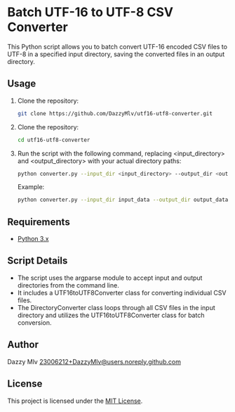 # Batch UTF-16 to UTF-8 CSV Converter

This Python script allows you to batch convert UTF-16 encoded CSV files to UTF-8 in a specified input directory, saving the converted files in an output directory.

## Usage

1. Clone the repository:

   ```bash
   git clone https://github.com/DazzyMlv/utf16-utf8-converter.git
   ```

2. Clone the repository:

   ```bash
   cd utf16-utf8-converter
   ```

3. Run the script with the following command, replacing <input_directory> and <output_directory> with your actual directory paths:

   ```bash
   python converter.py --input_dir <input_directory> --output_dir <output_directory>

   ```

   Example:

   ```bash
   python converter.py --input_dir input_data --output_dir output_data

   ```

## Requirements

- [Python 3.x](https://www.python.org/)

## Script Details

- The script uses the argparse module to accept input and output directories from the command line.
- It includes a UTF16toUTF8Converter class for converting individual CSV files.
- The DirectoryConverter class loops through all CSV files in the input directory and utilizes the UTF16toUTF8Converter class for batch conversion.

## Author

Dazzy Mlv <23006212+DazzyMlv@users.noreply.github.com>

## License

This project is licensed under the [MIT License](LICENSE).
